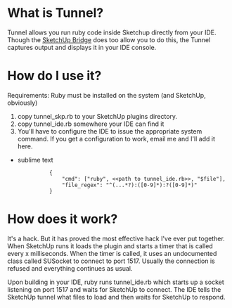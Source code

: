 What is Tunnel?
===============

Tunnel allows you run ruby code inside Sketchup directly from your IDE.  Though the [SketchUp Bridge](http://www.ibm.com/developerworks/opensource/library/os-eclipse-sketchup1/) does too allow you to do this, the Tunnel captures output and displays it in your IDE console.

How do I use it?
================

Requirements:  Ruby must be installed on the system (and SketchUp, obviously)

1) copy tunnel_skp.rb to your SketchUp plugins directory.
2) copy tunnel_ide.rb somewhere your IDE can find it
3) You'll have to configure the IDE to issue the appropriate system command.  If you get a configuration to work, email me and I'll add it here.

- sublime text

				{
					"cmd": ["ruby", <<path to tunnel_ide.rb>>, "$file"],
					"file_regex": "^(...*?):([0-9]*):?([0-9]*)"
				}


How does it work?
=================

It's a hack.  But it has proved the most effective hack I've ever put together.  When SketchUp runs it loads the plugin and starts a timer that is called every x milliseconds.  When the timer is called, it uses an undocumented class called SUSocket to connect to port 1517.  Usually the connection is refused and everything continues as usual.

Upon building in your IDE, ruby runs tunnel_ide.rb which starts up a socket listening on port 1517 and waits for SketchUp to connect.  The IDE tells the SketchUp tunnel what files to load and then waits for SketchUp to respond.